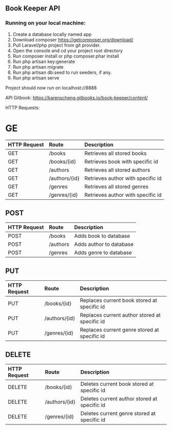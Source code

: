 ## Book Keeper API

### Running on your local machine:

1. Create a database locally named app
2. Download composer https://getcomposer.org/download/
3. Pull Laravel/php project from git provider.
4. Open the console and cd your project root directory
5. Run composer install or php composer.phar install
6. Run php artisan key:generate
7. Run php artisan migrate
8. Run php artisan db:seed to run seeders, if any.
9. Run php artisan serve

Project should now run on localhost://8888

API Gitbook: https://karenscheng.gitbooks.io/book-keeper/content/

HTTP Requests:
#
# **GE**

| **HTTP Request** | **Route** | **Description** |
| :--- | :--- | :--- |
| GET | /books | Retrieves all stored books |
| GET | /books/{id} | Retrieves book with specific id |
| GET | /authors | Retrieves all stored authors |
| GET | /authors/{id} | Retrieves author with specific id |
| GET | /genres | Retrieves all stored genres |
| GET | /genres/{id} | Retrieves author with specific id |

## POST

| **HTTP Request** | **Route** | **Description** |
| :--- | :--- | :--- |
| POST | /books | Adds book to database |
| POST | /authors | Adds author to database |
| POST | /genres | Adds genre to database |

## PUT

| **HTTP Request** | Route | **Description** |
| :--- | :--- | :--- |
| PUT | /books/{id} | Replaces current book stored at specific id |
| PUT | /authors/{id} | Replaces current author stored at specific id |
| PUT | /genres/{id} | Replaces current genre stored at specific id |

## DELETE

| **HTTP Request** | Route | **Description** |
| :--- | :--- | :--- |
| DELETE | /books/{id} | Deletes current book stored at specific id |
| DELETE | /authors/{id} | Deletes current author stored at specific id |
| DELETE | /genres/{id} | Deletes current genre stored at specific id |
